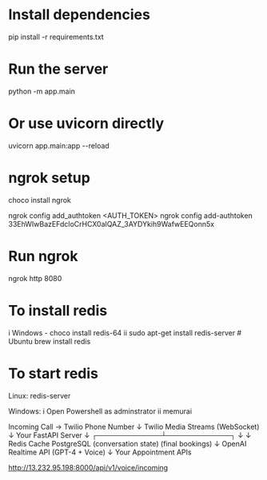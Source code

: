 # Install dependencies
pip install -r requirements.txt

# Run the server
python -m app.main

# Or use uvicorn directly
uvicorn app.main:app --reload

# ngrok setup
choco install ngrok

ngrok config add_authtoken <AUTH_TOKEN>
ngrok config add-authtoken 33EhWIwBazEFdcloCrHCX0aIQAZ_3AYDYkih9WafwEEQonn5x

# Run ngrok
ngrok http 8080

# To install redis
i Windows - choco install redis-64
ii sudo apt-get install redis-server  # Ubuntu
brew install redis

# To start redis
Linux:
redis-server

Windows:
i Open Powershell as adminstrator
ii memurai

Incoming Call → Twilio Phone Number
                      ↓
                Twilio Media Streams (WebSocket)
                      ↓
                Your FastAPI Server
                      ↓
        ┌─────────────┴─────────────┐
        ↓                           ↓
   Redis Cache                  PostgreSQL
   (conversation state)         (final bookings)
        ↓
   OpenAI Realtime API (GPT-4 + Voice)
        ↓
   Your Appointment APIs


http://13.232.95.198:8000/api/v1/voice/incoming